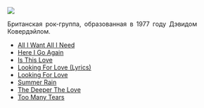 ![](/songs/vwz/Whitesnake/whitesnake.jpg)  

Британская рок-группа, образованная в 1977 году Дэвидом Ковердэйлом.

* [All I Want All I Need](/songs/vwz/Whitesnake/All%20I%20Want%20All%20I%20Need)
* [Here I Go Again](/songs/vwz/Whitesnake/Here%20I%20Go%20Again)
* [Is This Love](/songs/vwz/Whitesnake/Is%20This%20Love)
* [Looking For Love (Lyrics)](/songs/vwz/Whitesnake/Looking%20For%20Love%20(Lyrics))
* [Looking For Love](/songs/vwz/Whitesnake/Looking%20For%20Love)
* [Summer Rain](/songs/vwz/Whitesnake/Summer%20Rain)
* [The Deeper The Love](/songs/vwz/Whitesnake/The%20Deeper%20The%20Love)
* [Too Many Tears](/songs/vwz/Whitesnake/Too%20Many%20Tears)
